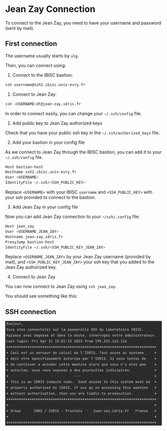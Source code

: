 # Jean Zay Connection



To connect to the Jean Zay, you need to have your username and password (sent by mail).

## First connection

The username usually starts by `ulg`. 

Then, you can connect using: 

1. Connect to the IBISC bastion: 

```bash
ssh username@ssh2.ibisc.univ-evry.fr
```

1. Connect to Jean Zay:

```bash
ssh <USERNAME>dt@jean-zay.idris.fr
```
In order to connect easily, you can change your `~/.ssh/config` file. 

1. Add public key to Jean Zay authorized keys 
    
Check that you have your public ssh key in the `~/.ssh/authorized_keys` file. 
            
2. Add your bastion in your config file 

As we connect to Jean Zay through the IBISC bastion, you can add it to your `~/.ssh/config` file.  

```bash
Host bastion-host
Hostname ssh2.ibisc.univ-evry.fr
User <USERNAME>
IdentityFile ~/.ssh/<SSH_PUBLIC_KEY>
```

Replace `<USERNAME>` with your IBISC `username` and `<SSH_PUBLIC_KEY>` with your ssh provided to connect to the bastion.

3. Add Jean Zay in your config file

Now you can add Jean Zay connection to your `~/ssh/.config` file: 

```bash
Host jean_zay
User <USERNAME_JEAN_ZAY>
Hostname jean-zay.idris.fr
ProxyJump bastion-host
IdentityFile ~/.ssh/<SSH_PUBLIC_KEY_JEAN_ZAY> 
```

Replace `<USERNAME_JEAN_ZAY>` by your Jean Zay username (provided by mail), and `<SSH_PUBLIC_KEY_JEAN_ZAY>` your ssh key that you added to the Jean Zay authorized key. 

4. Connect to Jean Zay

You can now connect to Jean Zay using `ssh jean_zay`.

You should see something like this:




## SSH connection

![Jean zay opening terminal](../img/jean_zay.png)
